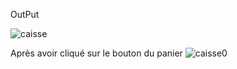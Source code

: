 OutPut

![caisse](https://github.com/IrouKaizen/CaissePharma/assets/122926735/65aa45fb-92a4-4c09-bd68-450100fffe63)

Après avoir cliqué sur le bouton du panier
![caisse0](https://github.com/IrouKaizen/CaissePharma/assets/122926735/8945df69-6cfd-4929-97ed-7619fffdac82)
